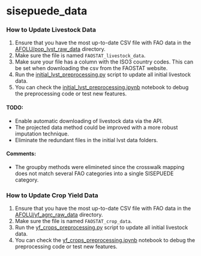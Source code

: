 # sisepuede_data

### How to Update Livestock Data

1. Ensure that you have the most up-to-date CSV file with FAO data in the [AFOLU/pop_lvst_raw_data](AFOLU/pop_lvst_raw_data) directory.
2. Make sure the file is named `FAOSTAT_livestock_data`.
3. Make sure your file has a column with the ISO3 country codes. This can be set when downloading the csv from the FAOSTAT website.
4. Run the [initial_lvst_preprocessing.py](data_processing_scripts_AFOLU/initial_lvst_preprocessing.py) script to update all initial livestock data.
5. You can check the [initial_lvst_preprocessing.ipynb](data_processing_scripts_AFOLU/initial_lvst_preprocessing.ipynb) notebook to debug the preprocessing code or test new features.

#### TODO:
- Enable automatic downloading of livestock data via the API.
- The projected data method could be improved with a more robust imputation technique.
- Eliminate the redundant files in the initial lvst data folders.

#### Comments:
- The groupby methods were elimineted since the crosswalk mapping does not match several FAO categories into a single SISEPUEDE category.

### How to Update Crop Yield Data

1. Ensure that you have the most up-to-date CSV file with FAO data in the [AFOLU/yf_agrc_raw_data](AFOLU/yf_agrc_raw_data) directory.
2. Make sure the file is named `FAOSTAT_crop_data`.
3. Run the [yf_crops_preprocessing.py](AFOLU_data_preprocessing_scripts/yf_crops_preprocessing.py) script to update all initial livestock data.
4. You can check the [yf_crops_preprocessing.ipynb](AFOLU_data_preprocessing_scripts/yf_crops_preprocessing.ipynb) notebook to debug the preprocessing code or test new features.